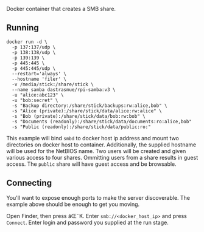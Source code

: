 Docker container that creates a SMB share.

## Running

```
docker run -d \
  -p 137:137/udp \
  -p 138:138/udp \
  -p 139:139 \
  -p 445:445 \
  -p 445:445/udp \
  --restart='always' \
  --hostname 'filer' \
  -v /media/stick:/share/stick \
  --name samba dastrasmue/rpi-samba:v3 \
  -u "alice:abc123" \
  -u "bob:secret" \
  -s "Backup directory:/share/stick/backups:rw:alice,bob" \
  -s "Alice (private):/share/stick/data/alice:rw:alice" \
  -s "Bob (private):/share/stick/data/bob:rw:bob" \
  -s "Documents (readonly):/share/stick/data/documents:ro:alice,bob"
  -s "Public (readonly):/share/stick/data/public:ro:"
```

This example will bind `smbd` to docker host ip address
and mount two directories on docker host to container.
Additionally, the supplied hostname will be used for the NetBIOS name.
Two users will be created and given various access to four shares.
Ommitting users from a share results in guest access.
The `public` share will have guest access and be browsable.

## Connecting
You'll want to expose enough ports to make the server discoverable.
The example above should be enough to get you moving.

Open Finder, then press âŒ˜K. Enter `smb://<docker_host_ip>`
and press `Connect`.
Enter login and password you supplied at the run stage.
